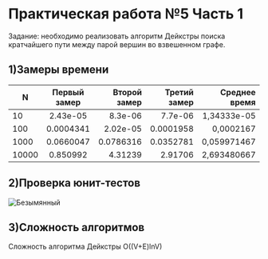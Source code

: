 # Практическая работа №5 Часть 1
Задание: необходимо реализовать алгоритм Дейкстры поиска кратчайшего пути между парой вершин во взвешенном графе.

## 1)Замеры времени
| N | Первый замер | Второй замер |Третий замер|Среднее время|
|----------------|:---------:|----------------:|----------------:|----------------:|
| 10 | 2.43е-05 | 8.3е-06 | 7.7е-06|1,34333e-05|
| 100 | 0.0004341 | 2.02е-05 | 0.0001958|0,0002167|
| 1000 | 0.0660047 | 0.0786316 | 0.0352781|0,059971467|
| 10000 | 0.850992| 4.31239| 2.91706|2,693480667|

## 2)Проверка юнит-тестов
![Безымянный](https://user-images.githubusercontent.com/119160923/204133921-deda8995-a57f-4e50-9584-d44f6d918852.png)

## 3)Сложность алгоритмов
Сложность алгоритма Дейкстры O((V+E)lnV)
